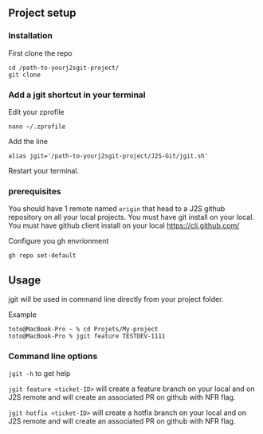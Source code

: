 ## Project setup

### Installation
First clone the repo
```
cd /path-to-yourj2sgit-project/
git clone 
```

### Add a jgit shortcut in your terminal
Edit your zprofile
```
nano ~/.zprofile
```

Add the line
```
alias jgit='/path-to-yourj2sgit-project/J2S-Git/jgit.sh'
```

Restart your terminal.

### prerequisites
You should have 1 remote named `origin` that head to a J2S github repository on all your local projects.
You must have git install on your local.
You must have github client install on your local https://cli.github.com/

Configure you gh envrionment
```
gh repo set-default
```

## Usage
jgit will be used in command line directly from your project folder.

Example
```
toto@MacBook-Pro ~ % cd Projets/My-project 
toto@MacBook-Pro % jgit feature TESTDEV-1111
```

### Command line options
`jgit -h` to get help

`jgit feature <ticket-ID>` will create a feature branch on your local and on J2S remote and will create an associated PR on github with NFR flag.

`jgit hotfix <ticket-ID>` will create a hotfix branch on your local and on J2S remote and will create an associated PR on github with NFR flag.
